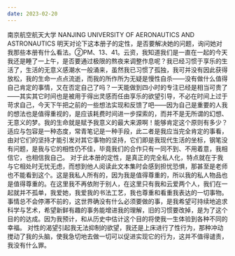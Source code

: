 ```yaml
---
date: 2023-02-20
---
```


南京航空航天大学
NANJING UNIVERSITY OF AERONAUTICS AND ASTRONAUTICS
明天对论下这本册子的定性，是否要解决她的问题，询问她对我那些本册有什么看法。②PM、13、41。云资，我知道我们是一直在一起的今天我还是睡了一上午，是否要通过极限的熬夜来调整作息呢？我已经习惯于享乐的生活了，生活的无意义感潮水一般涌来，虽然我已习惯了孤独，我可并没有因此获得放松，我的生命一点点流逝，而我的所作所为无疑是慢性自杀——没有做什么值得自己肯定的事情，又在否定自己了吗？一天能做到四小时的专注已经是相当可贵了——其实其它时间也是被用于得出灵感而任由享乐的欲望引导，不必在时间上过于苛求自己，今天下午把之前的一些想法实现和反馈了吧——因为自己是重要的人我的想法也是值得重视的，是应该耗费时间进一步探索的，而并不是无所谓的幻想、无意义的梦。我的生命就是赋予我意义的最大来源啊！能够肯定这个原则有多少？适应与包容是一种态度，常青笔记是一种手段，此二者是我应当完全肯定的事看，由对它们的坚持才能引发对其它事物的坚持，它们即是我现代生活的坐标，钢笔没有问题，是我与它的相性仍不佳，毕竟我们的合作只有一同不到、不用着意，我相信它，也相信我自己。
对于此本册的定性，是真正的完全私人化，特点就在于我与它相处时无忧无虑，而想到他人阅读此文本集时会感到担忧恐惧，那甚至是老师也不能看到这个。这是我私人所有的，因为我是值得尊重的，所以我的私人物品也是值得尊重的。在这里我不再依附于别人，在这里只有我和云爱两个人，我们在一起就并不孤单，我爱她，我爱我的书法工艺，我也尊重和看重我表达的一切事物。
事情总不会停滞不前的，这世界确没有什么必须要做的事，是我希望可持续地追求科学与艺术，希望新鲜有趣的事务能增进我的理解，旧的习惯要改掉，是为了这个目的的达成。因为我预计，和从历史中估计这个目的将使我一生体验到各种不同的幸福。
对性的渴望引起我无法抑制的欲望，我还是上床进行了性行为，那种冲动搅动了我的头脑，使我急切地去做一切可以促进实现它的行为，这并不值得谴责，我没有什么罪。
